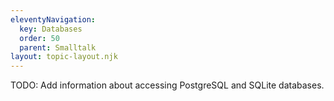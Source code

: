 ```yaml
---
eleventyNavigation:
  key: Databases
  order: 50
  parent: Smalltalk
layout: topic-layout.njk
---
```


TODO: Add information about accessing PostgreSQL and SQLite databases.
